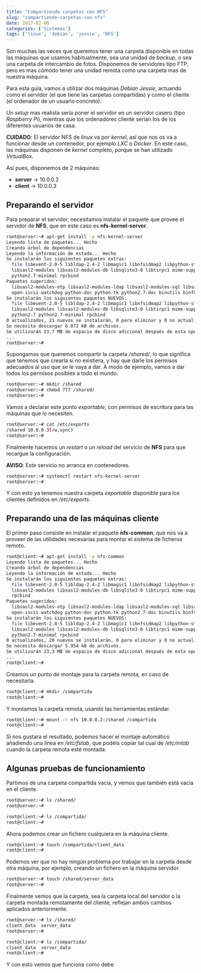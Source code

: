 ```yaml
---
title: "Compartiendo carpetas con NFS"
slug: "compartiendo-carpetas-con-nfs"
date: 2017-02-06
categories: ['Sistemas']
tags: ['linux', 'debian', 'jessie', 'NFS']
---
```


Son muchas las veces que queremos tener una carpeta disponible en todas las máquinas que usamos habitualmente, sea una unidad de *backup*, o sea una carpeta de intercambio de fotos. Disponemos de servidores tipo FTP, pero es mas cómodo tener una unidad remota como una carpeta mas de nuestra máquina.<!--more-->

Para esta guía, vamos a utilizar dos máquinas *Debian Jessie*, actuando como el servidor (el que tiene las carpetas compartidas) y como el cliente (el ordenador de un usuario concreto).

Un *setup* mas realista sería poner el servidor en un servidor casero (tipo *Raspberry Pi*), mientras que los ordenadores cliente serían los de los diferentes usuarios de casa.

**CUIDADO**: El servidor NFS de *linux* va por *kernel*, así que nos os va a funcionar desde un contenedor, por ejemplo *LXC* o *Docker*. En este caso, las máquinas disponen de *kernel* completo, porque se han utilizado *VirtualBox*.

Así pues, disponemos de 2 máquinas:

* **server** &rarr; 10.0.0.2
* **client** &rarr; 10.0.0.3

## Preparando el servidor

Para preparar el servidor, necesitamos instalar el paquete que provee el servidor de **NFS**, que en este caso es **nfs-kernel-server**.

```bash
root@server:~# apt-get install -y nfs-kernel-server
Leyendo lista de paquetes... Hecho
Creando árbol de dependencias
Leyendo la información de estado... Hecho
Se instalarán los siguientes paquetes extras:
  file libevent-2.0-5 libldap-2.4-2 libmagic1 libnfsidmap2 libpython-stdlib libpython2.7-minimal libpython2.7-stdlib libsasl2-2
  libsasl2-modules libsasl2-modules-db libsqlite3-0 libtirpc1 mime-support nfs-common python python-minimal python2.7
  python2.7-minimal rpcbind
Paquetes sugeridos:
  libsasl2-modules-otp libsasl2-modules-ldap libsasl2-modules-sql libsasl2-modules-gssapi-mit libsasl2-modules-gssapi-heimdal
  open-iscsi watchdog python-doc python-tk python2.7-doc binutils binfmt-support
Se instalarán los siguientes paquetes NUEVOS:
  file libevent-2.0-5 libldap-2.4-2 libmagic1 libnfsidmap2 libpython-stdlib libpython2.7-minimal libpython2.7-stdlib libsasl2-2
  libsasl2-modules libsasl2-modules-db libsqlite3-0 libtirpc1 mime-support nfs-common nfs-kernel-server python python-minimal
  python2.7 python2.7-minimal rpcbind
0 actualizados, 21 nuevos se instalarán, 0 para eliminar y 0 no actualizados.
Se necesita descargar 6.072 kB de archivos.
Se utilizarán 23,7 MB de espacio de disco adicional después de esta operación.
...
root@server:~#
```

Supongamos que queremos compartir la carpeta */shared/*, lo que significa que tenemos que crearla si no existiera, y hay que darle los permisos adecuados al uso que se le vaya a dar. A modo de ejemplo, vamos a dar todos los permisos posibles a todo el mundo.

```bash
root@server:~# mkdir /shared
root@server:~# chmod 777 /shared/
root@server:~#
```

Vamos a declarar este punto *exportable*, con permisos de escritura para las máquinas que lo necesiten.

```bash
root@server:~# cat /etc/exports
/shared 10.0.0.3(rw,sync)
root@server:~#
```

Finalmente hacemos un *restart* o un *reload* del servicio de **NFS** para que recargue la configuración.

**AVISO**: Este servicio no arranca en contenedores.

```bash
root@server:~# systemctl restart nfs-kernel-server
root@server:~#
```

Y con esto ya tenemos nuestra carpeta *exportable* disponible para los clientes definidos en */etc/exports*.

## Preparando una de las máquinas cliente

El primer paso consiste en instalar el paquete **nfs-common**, que nos va a proveer de las utilidades necesarias para montar el sistema de ficheros remoto.

```bash
root@client:~# apt-get install -y nfs-common
Leyendo lista de paquetes... Hecho
Creando árbol de dependencias
Leyendo la información de estado... Hecho
Se instalarán los siguientes paquetes extras:
  file libevent-2.0-5 libldap-2.4-2 libmagic1 libnfsidmap2 libpython-stdlib libpython2.7-minimal libpython2.7-stdlib libsasl2-2
  libsasl2-modules libsasl2-modules-db libsqlite3-0 libtirpc1 mime-support python python-minimal python2.7 python2.7-minimal
  rpcbind
Paquetes sugeridos:
  libsasl2-modules-otp libsasl2-modules-ldap libsasl2-modules-sql libsasl2-modules-gssapi-mit libsasl2-modules-gssapi-heimdal
  open-iscsi watchdog python-doc python-tk python2.7-doc binutils binfmt-support
Se instalarán los siguientes paquetes NUEVOS:
  file libevent-2.0-5 libldap-2.4-2 libmagic1 libnfsidmap2 libpython-stdlib libpython2.7-minimal libpython2.7-stdlib libsasl2-2
  libsasl2-modules libsasl2-modules-db libsqlite3-0 libtirpc1 mime-support nfs-common python python-minimal python2.7
  python2.7-minimal rpcbind
0 actualizados, 20 nuevos se instalarán, 0 para eliminar y 0 no actualizados.
Se necesita descargar 5.954 kB de archivos.
Se utilizarán 23,3 MB de espacio de disco adicional después de esta operación.
...
root@client:~#
```

Creamos un punto de montaje para la carpeta remota, en caso de necesitarla.

```bash
root@client:~# mkdir /compartida
root@client:~#
```

Y montamos la carpeta remota, usando las herramientas estándar.

```bash
root@client:~# mount -t nfs 10.0.0.2:/shared /compartida
root@client:~#
```

Si nos gustara el resultado, podemos hacer el montaje automático añadiendo una línea en */etc/fstab*, que podéis copiar tal cual de */etc/mtab* cuando la carpeta remota esté montada.

## Algunas pruebas de funcionamiento

Partimos de una carpeta compartida vacía, y vemos que también está vacía en el cliente.

```bash
root@server:~# ls /shared/
root@server:~#

root@client:~# ls /compartida/
root@client:~#
```

Ahora podemos crear un fichero cualquiera en la máquina cliente.

```bash
root@client:~# touch /compartida/client_data
root@client:~#
```

Podemos ver que no hay ningún problema por trabajar en la carpeta desde otra máquina, por ejemplo, creando un fichero en la máquina servidor.

```bash
root@server:~# touch /shared/server_data
root@server:~#
```

Finalmente vemos que la carpeta, sea la carpeta local del servidor o la carpeta montada remotamente del cliente, reflejan ambos cambios aplicados anteriormente.

```bash
root@server:~# ls /shared/
client_data  server_data
root@server:~#

root@client:~# ls /compartida/
client_data  server_data
root@client:~#
```

Y con esto vemos que funciona como debe.
